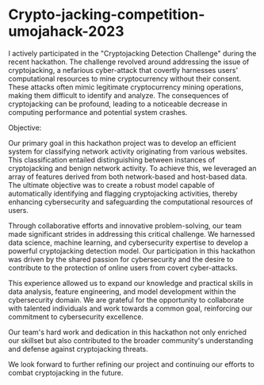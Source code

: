 # Crypto-jacking-competition-umojahack-2023
I actively participated in the "Cryptojacking Detection Challenge" during the recent hackathon. The challenge revolved around addressing the issue of cryptojacking, a nefarious cyber-attack that covertly harnesses users' computational resources to mine cryptocurrency without their consent. These attacks often mimic legitimate cryptocurrency mining operations, making them difficult to identify and analyze. The consequences of cryptojacking can be profound, leading to a noticeable decrease in computing performance and potential system crashes.

Objective:

Our primary goal in this hackathon project was to develop an efficient system for classifying network activity originating from various websites. This classification entailed distinguishing between instances of cryptojacking and benign network activity. To achieve this, we leveraged an array of features derived from both network-based and host-based data. The ultimate objective was to create a robust model capable of automatically identifying and flagging cryptojacking activities, thereby enhancing cybersecurity and safeguarding the computational resources of users.

Through collaborative efforts and innovative problem-solving, our team made significant strides in addressing this critical challenge. We harnessed data science, machine learning, and cybersecurity expertise to develop a powerful cryptojacking detection model. Our participation in this hackathon was driven by the shared passion for cybersecurity and the desire to contribute to the protection of online users from covert cyber-attacks.

This experience allowed us to expand our knowledge and practical skills in data analysis, feature engineering, and model development within the cybersecurity domain. We are grateful for the opportunity to collaborate with talented individuals and work towards a common goal, reinforcing our commitment to cybersecurity excellence.

Our team's hard work and dedication in this hackathon not only enriched our skillset but also contributed to the broader community's understanding and defense against cryptojacking threats.

We look forward to further refining our project and continuing our efforts to combat cryptojacking in the future.

